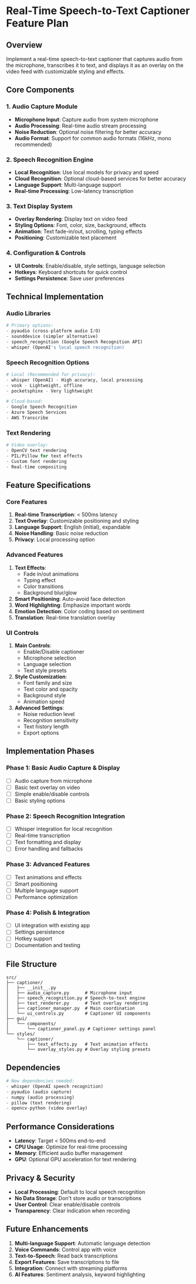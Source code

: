# Real-Time Speech-to-Text Captioner Feature Plan

## Overview
Implement a real-time speech-to-text captioner that captures audio from the microphone, transcribes it to text, and displays it as an overlay on the video feed with customizable styling and effects.

## Core Components

### 1. Audio Capture Module
- **Microphone Input**: Capture audio from system microphone
- **Audio Processing**: Real-time audio stream processing
- **Noise Reduction**: Optional noise filtering for better accuracy
- **Audio Format**: Support for common audio formats (16kHz, mono recommended)

### 2. Speech Recognition Engine
- **Local Recognition**: Use local models for privacy and speed
- **Cloud Recognition**: Optional cloud-based services for better accuracy
- **Language Support**: Multi-language support
- **Real-time Processing**: Low-latency transcription

### 3. Text Display System
- **Overlay Rendering**: Display text on video feed
- **Styling Options**: Font, color, size, background, effects
- **Animation**: Text fade-in/out, scrolling, typing effects
- **Positioning**: Customizable text placement

### 4. Configuration & Controls
- **UI Controls**: Enable/disable, style settings, language selection
- **Hotkeys**: Keyboard shortcuts for quick control
- **Settings Persistence**: Save user preferences

## Technical Implementation

### Audio Libraries
```python
# Primary options:
- pyaudio (cross-platform audio I/O)
- sounddevice (simpler alternative)
- speech_recognition (Google Speech Recognition API)
- whisper (OpenAI's local speech recognition)
```

### Speech Recognition Options
```python
# Local (Recommended for privacy):
- whisper (OpenAI) - High accuracy, local processing
- vosk - Lightweight, offline
- pocketsphinx - Very lightweight

# Cloud-based:
- Google Speech Recognition
- Azure Speech Services
- AWS Transcribe
```

### Text Rendering
```python
# Video overlay:
- OpenCV text rendering
- PIL/Pillow for text effects
- Custom font rendering
- Real-time compositing
```

## Feature Specifications

### Core Features
1. **Real-time Transcription**: < 500ms latency
2. **Text Overlay**: Customizable positioning and styling
3. **Language Support**: English (initial), expandable
4. **Noise Handling**: Basic noise reduction
5. **Privacy**: Local processing option

### Advanced Features
1. **Text Effects**: 
   - Fade in/out animations
   - Typing effect
   - Color transitions
   - Background blur/glow
2. **Smart Positioning**: Auto-avoid face detection
3. **Word Highlighting**: Emphasize important words
4. **Emotion Detection**: Color coding based on sentiment
5. **Translation**: Real-time translation overlay

### UI Controls
1. **Main Controls**:
   - Enable/Disable captioner
   - Microphone selection
   - Language selection
   - Text style presets
2. **Style Customization**:
   - Font family and size
   - Text color and opacity
   - Background style
   - Animation speed
3. **Advanced Settings**:
   - Noise reduction level
   - Recognition sensitivity
   - Text history length
   - Export options

## Implementation Phases

### Phase 1: Basic Audio Capture & Display
- [ ] Audio capture from microphone
- [ ] Basic text overlay on video
- [ ] Simple enable/disable controls
- [ ] Basic styling options

### Phase 2: Speech Recognition Integration
- [ ] Whisper integration for local recognition
- [ ] Real-time transcription
- [ ] Text formatting and display
- [ ] Error handling and fallbacks

### Phase 3: Advanced Features
- [ ] Text animations and effects
- [ ] Smart positioning
- [ ] Multiple language support
- [ ] Performance optimization

### Phase 4: Polish & Integration
- [ ] UI integration with existing app
- [ ] Settings persistence
- [ ] Hotkey support
- [ ] Documentation and testing

## File Structure
```
src/
├── captioner/
│   ├── __init__.py
│   ├── audio_capture.py      # Microphone input
│   ├── speech_recognition.py # Speech-to-text engine
│   ├── text_renderer.py      # Text overlay rendering
│   ├── captioner_manager.py  # Main coordination
│   └── ui_controls.py        # Captioner UI components
├── gui/
│   └── components/
│       └── captioner_panel.py # Captioner settings panel
└── styles/
    └── captioner/
        ├── text_effects.py   # Text animation effects
        └── overlay_styles.py # Overlay styling presets
```

## Dependencies
```python
# New dependencies needed:
- whisper (OpenAI speech recognition)
- pyaudio (audio capture)
- numpy (audio processing)
- pillow (text rendering)
- opencv-python (video overlay)
```

## Performance Considerations
- **Latency**: Target < 500ms end-to-end
- **CPU Usage**: Optimize for real-time processing
- **Memory**: Efficient audio buffer management
- **GPU**: Optional GPU acceleration for text rendering

## Privacy & Security
- **Local Processing**: Default to local speech recognition
- **No Data Storage**: Don't store audio or transcriptions
- **User Control**: Clear enable/disable controls
- **Transparency**: Clear indication when recording

## Future Enhancements
1. **Multi-language Support**: Automatic language detection
2. **Voice Commands**: Control app with voice
3. **Text-to-Speech**: Read back transcriptions
4. **Export Features**: Save transcriptions to file
5. **Integration**: Connect with streaming platforms
6. **AI Features**: Sentiment analysis, keyword highlighting 